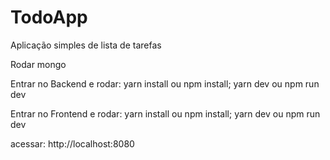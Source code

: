 # TodoApp
Aplicação simples de lista de tarefas



Rodar mongo

Entrar no Backend e rodar:
yarn install ou npm install;
yarn dev ou npm run dev

Entrar no Frontend e rodar: 
yarn install ou npm install;
yarn dev ou npm run dev

acessar: 
http://localhost:8080
